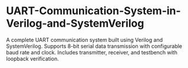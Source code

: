 # UART-Communication-System-in-Verilog-and-SystemVerilog
A complete UART communication system built using Verilog and SystemVerilog. Supports 8-bit serial data transmission with configurable baud rate and clock. Includes transmitter, receiver, and testbench with loopback verification.
